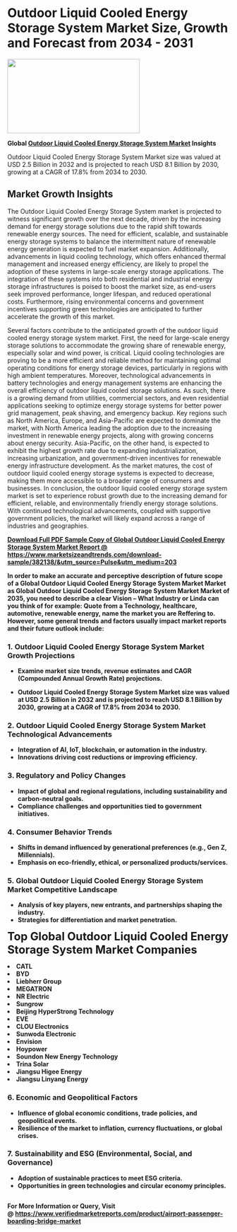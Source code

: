 <H1>Outdoor Liquid Cooled Energy Storage System Market Size, Growth and Forecast from 2034 - 2031</H1><img class="aligncenter size-medium wp-image-584254" src="https://thirdeyenews.in/wp-content/uploads/2034/09/Global-Market-Research-300x168.jpeg" alt="" width="300" height="168" /><p><strong>Global&nbsp;<a href="https://www.marketsizeandtrends.com/download-sample/382138/&amp;utm_source=Pulse&amp;utm_medium=203">Outdoor Liquid Cooled Energy Storage System Market</a> Insights</strong></p><p>Outdoor Liquid Cooled Energy Storage System Market size was valued at USD 2.5 Billion in 2032 and is projected to reach USD 8.1 Billion by 2030, growing at a CAGR of 17.8% from 2034 to 2030.</p><p><h2>Market Growth Insights</h2> <p>The Outdoor Liquid Cooled Energy Storage System market is projected to witness significant growth over the next decade, driven by the increasing demand for energy storage solutions due to the rapid shift towards renewable energy sources. The need for efficient, scalable, and sustainable energy storage systems to balance the intermittent nature of renewable energy generation is expected to fuel market expansion. Additionally, advancements in liquid cooling technology, which offers enhanced thermal management and increased energy efficiency, are likely to propel the adoption of these systems in large-scale energy storage applications. The integration of these systems into both residential and industrial energy storage infrastructures is poised to boost the market size, as end-users seek improved performance, longer lifespan, and reduced operational costs. Furthermore, rising environmental concerns and government incentives supporting green technologies are anticipated to further accelerate the growth of this market.</p> <p><strong><a href="#"></a></strong></p> <p>Several factors contribute to the anticipated growth of the outdoor liquid cooled energy storage system market. First, the need for large-scale energy storage solutions to accommodate the growing share of renewable energy, especially solar and wind power, is critical. Liquid cooling technologies are proving to be a more efficient and reliable method for maintaining optimal operating conditions for energy storage devices, particularly in regions with high ambient temperatures. Moreover, technological advancements in battery technologies and energy management systems are enhancing the overall efficiency of outdoor liquid cooled storage solutions. As such, there is a growing demand from utilities, commercial sectors, and even residential applications seeking to optimize energy storage systems for better power grid management, peak shaving, and emergency backup. Key regions such as North America, Europe, and Asia-Pacific are expected to dominate the market, with North America leading the adoption due to the increasing investment in renewable energy projects, along with growing concerns about energy security. Asia-Pacific, on the other hand, is expected to exhibit the highest growth rate due to expanding industrialization, increasing urbanization, and government-driven incentives for renewable energy infrastructure development. As the market matures, the cost of outdoor liquid cooled energy storage systems is expected to decrease, making them more accessible to a broader range of consumers and businesses. In conclusion, the outdoor liquid cooled energy storage system market is set to experience robust growth due to the increasing demand for efficient, reliable, and environmentally friendly energy storage solutions. With continued technological advancements, coupled with supportive government policies, the market will likely expand across a range of industries and geographies.</p> <p><strong><a href="#"></p><p><span class=""><strong>Download Full PDF Sample Copy of Global Outdoor Liquid Cooled Energy Storage System Market Report</strong> @ <a href="https://www.marketsizeandtrends.com/download-sample/382138/&amp;utm_source=Pulse&amp;utm_medium=203" target="_blank">https://www.marketsizeandtrends.com/download-sample/382138/&amp;utm_source=Pulse&amp;utm_medium=203</a></span></p><p>In order to make an accurate and perceptive description of future scope of a Global&nbsp;Outdoor Liquid Cooled Energy Storage System Market Market as Global&nbsp;Outdoor Liquid Cooled Energy Storage System Market Market of 2035, you need to describe a clear Vision &ndash; What Industry or Linda can you think of for example: Quote from a Technology, healthcare, automotive, renewable energy, name the market you are Reffering to. However, some general trends and factors usually impact market reports and their future outlook include:</p><h3>1.&nbsp;<strong>Outdoor Liquid Cooled Energy Storage System Market Growth Projections</strong></h3><ul><li>Examine market size trends, revenue estimates and CAGR (Compounded Annual Growth Rate) projections.</li><li><p>Outdoor Liquid Cooled Energy Storage System Market size was valued at USD 2.5 Billion in 2032 and is projected to reach USD 8.1 Billion by 2030, growing at a CAGR of 17.8% from 2034 to 2030.</p></li></ul><h3>2.&nbsp;<strong>Outdoor Liquid Cooled Energy Storage System Market Technological Advancements</strong></h3><ul><li>Integration of AI, IoT, blockchain, or automation in the industry.</li><li>Innovations driving cost reductions or improving efficiency.</li></ul><h3>3.&nbsp;<strong>Regulatory and Policy Changes</strong></h3><ul><li>Impact of global and regional regulations, including sustainability and carbon-neutral goals.</li><li>Compliance challenges and opportunities tied to government initiatives.</li></ul><h3>4.&nbsp;<strong>Consumer Behavior Trends</strong></h3><ul><li>Shifts in demand influenced by generational preferences (e.g., Gen Z, Millennials).</li><li>Emphasis on eco-friendly, ethical, or personalized products/services.</li></ul><h3>5.&nbsp;<strong>Global Outdoor Liquid Cooled Energy Storage System Market Competitive Landscape</strong></h3><ul><li>Analysis of key players, new entrants, and partnerships shaping the industry.</li><li>Strategies for differentiation and market penetration.</li></ul><p data-pm-slice="1 1 []"><span style="color: inherit; font-family: inherit; font-size: 25px;">Top Global Outdoor Liquid Cooled Energy Storage System Market Companies</span></p><div class="" data-test-id=""><p><li>CATL</li><li> BYD</li><li> Liebherr Group</li><li> MEGATRON</li><li> NR Electric</li><li> Sungrow</li><li> Beijing HyperStrong Technology</li><li> EVE</li><li> CLOU Electronics</li><li> Sunwoda Electronic</li><li> Envision</li><li> Hoypower</li><li> Soundon New Energy Technology</li><li> Trina Solar</li><li> Jiangsu Higee Energy</li><li> Jiangsu Linyang Energy</li></p></div><h3>6.&nbsp;<strong>Economic and Geopolitical Factors</strong></h3><ul><li>Influence of global economic conditions, trade policies, and geopolitical events.</li><li>Resilience of the market to inflation, currency fluctuations, or global crises.</li></ul><h3>7.&nbsp;<strong>Sustainability and ESG (Environmental, Social, and Governance)</strong></h3><ul><li>Adoption of sustainable practices to meet ESG criteria.</li><li>Opportunities in green technologies and circular economy principles.</li></ul><h2><strong style="font-size: 14px;">For More Information or Query, Visit @&nbsp;</strong><a style="background-color: #ffffff; font-size: 14px;" href="https://www.marketsizeandtrends.com/report/outdoor-liquid-cooled-energy-storage-system-market/" target="_blank">https://www.verifiedmarketreports.com/product/airport-passenger-boarding-bridge-market</a></h2>
